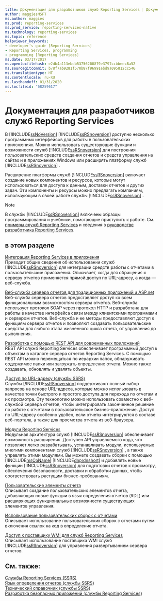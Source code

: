 ```yaml
---
title: Документация для разработчиков служб Reporting Services | Документы Майкрософт
author: maggiesMSFT
ms.author: maggies
ms.prod: reporting-services
ms.prod_service: reporting-services-native
ms.technology: reporting-services
ms.topic: reference
helpviewer_keywords:
- developer's guide [Reporting Services]
- Reporting Services, programming
- programming [Reporting Services]
ms.date: 03/17/2017
ms.openlocfilehash: e2db4a113ebdb53756200879e3797ccbbeec8a52
ms.sourcegitcommit: b78f7ab9281f570b87f96991ebd9a095812cc546
ms.translationtype: HT
ms.contentlocale: ru-RU
ms.lasthandoff: 01/31/2020
ms.locfileid: "68259617"
---
```

# <a name="reporting-services-developer-documentation"></a>Документация для разработчиков служб Reporting Services
  В [!INCLUDE[ssNoVersion](../includes/ssnoversion-md.md)] [!INCLUDE[ssRSnoversion](../includes/ssrsnoversion-md.md)] доступно несколько программных интерфейсов для работы в пользовательских приложениях. Можно использовать существующие функции и возможности служб [!INCLUDE[ssRSnoversion](../includes/ssrsnoversion-md.md)] для построения пользовательских средств создания отчетов и средств управления на сайтах и в приложениях Windows или расширять платформу служб [!INCLUDE[ssRSnoversion](../includes/ssrsnoversion-md.md)] .  
  
 Расширение платформы служб [!INCLUDE[ssRSnoversion](../includes/ssrsnoversion-md.md)] включает создание новых компонентов и ресурсов, которые могут использоваться для доступа к данным, доставки отчетов и других задач. Эти компоненты и ресурсы можно предлагать компаниям, использующим в своей работе службы [!INCLUDE[ssRSnoversion](../includes/ssrsnoversion-md.md)] .  
  
> [!NOTE]  
>  В службы [!INCLUDE[ssRSnoversion](../includes/ssrsnoversion-md.md)] включены образцы программирования и учебники, помогающие приступить к работе. См. [примеры служб Reporting Services](https://msdn.microsoft.com/library/ms160954\(v=sql.110\).aspx) и сведения в [руководстве разработчика Reporting Services](https://msdn.microsoft.com/library/aa337423\(v=sql.110\).aspx).  
  
## <a name="in-this-section"></a>в этом разделе  
 [Интеграция Reporting Services в приложения](../reporting-services/application-integration/integrating-reporting-services-into-applications.md)  
 Приводит общие сведения об использовании служб [!INCLUDE[ssRSnoversion](../includes/ssrsnoversion-md.md)] для интеграции средств работы с отчетами в пользовательские приложения. Описывает, когда для обращения к серверу отчетов применяется прямой доступ по URL-адресу, а когда — веб-служба.  
  
 [Веб-служба сервера отчетов для традиционных приложений и ASP.net](../reporting-services/report-server-web-service/report-server-web-service.md)  
 Веб-служба сервера отчетов предоставляет доступ ко всем функциональным возможностям сервера отчетов. Веб-служба использует протокол SOAP через протокол HTTP и разработана для работы в качестве интерфейса связи между клиентскими программами и сервером отчетов. Веб-служба и ее методы предоставляют доступ к функциям сервера отчетов и позволяют создавать пользовательские средства для любого этапа жизненного цикла отчета, от управления до выполнения.  
 
 [Разработка с помощью REST API для современных приложений](developer/rest-api.md)</br>
 REST API служб Reporting Services обеспечивает программный доступ к объектам в каталоге сервера отчетов Reporting Services. С помощью REST API можно перемещаться по иерархии папок, обнаруживать содержимое папки или загружать определение отчета. Можно также создавать, обновлять и удалять объекты.

 [Доступ по URL-адресу (службы SSRS)](../reporting-services/url-access-ssrs.md)  
 Службы [!INCLUDE[ssRSnoversion](../includes/ssrsnoversion-md.md)] поддерживают полный набор запросов на основе URL-адреса, которые можно использовать в качестве точки быстрого и простого доступа для перехода по отчетам и их просмотра. Эту технологию можно использовать совместно с веб-службой сервера отчетов, чтобы интегрировать законченное решение по работе с отчетами в пользовательское бизнес-приложение. Доступ по URL-адресу особенно удобен, если отчеты интегрируются в составе веб-портала, а также для просмотра отчета из веб-браузера.  
  
 [Модули Reporting Services](../reporting-services/extensions/reporting-services-extensions.md)  
 Модульная архитектура служб [!INCLUDE[ssRSnoversion](../includes/ssrsnoversion-md.md)] обеспечивает возможность расширения. Доступен API управляемого кода, что позволяет легко разрабатывать, устанавливать модули, используемые многими компонентами служб [!INCLUDE[ssRSnoversion](../includes/ssrsnoversion-md.md)] , а также управлять этими модулями. Вы можете создавать сборки с помощью [!INCLUDE[msCoName](../includes/msconame-md.md)] [!INCLUDE[dnprdnshort](../includes/dnprdnshort-md.md)] и добавлять новые функции [!INCLUDE[ssRSnoversion](../includes/ssrsnoversion-md.md)] для подготовки отчетов к просмотру, обеспечения безопасности, доставки и обработки данных, чтобы соответствовать растущим бизнес-требованиям.  
  
 [Пользовательские элементы отчета](../reporting-services/custom-report-items/custom-report-items.md)  
 Описывает создание пользовательских элементов отчета, добавляющих новые функции в язык определения отчетов (RDL) или расширяющих функциональные возможности существующих элементов управления.  
  
 [Использование пользовательских сборок с отчетами](../reporting-services/custom-assemblies/using-custom-assemblies-with-reports.md)  
 Описывает использование пользовательских сборок с отчетами путем включения ссылок на код в определение отчета.  
  
 [Доступ к поставщику WMI для служб Reporting Services](../reporting-services/tools/access-the-reporting-services-wmi-provider.md)  
 Описывает использование поставщика WMI служб [!INCLUDE[ssRSnoversion](../includes/ssrsnoversion-md.md)] для управления развертыванием сервера отчетов.  
  
## <a name="see-also"></a>См. также:  
 [Службы Reporting Services (SSRS)](../reporting-services/create-deploy-and-manage-mobile-and-paginated-reports.md)   
 [Язык определения отчетов (службы SSRS)](../reporting-services/reports/report-definition-language-ssrs.md)   
 [Технический справочник (службы SSRS)](../reporting-services/technical-reference-ssrs.md)   
 [Разработка безопасных приложений (службы Reporting Services)](../reporting-services/extensions/secure-development/secure-development-reporting-services.md)  
  
  
